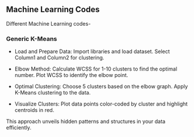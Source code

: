 ## Machine Learning Codes

Different Machine Learning codes-


### Generic K-Means
- Load and Prepare Data:
Import libraries and load dataset. Select Column1 and Column2 for clustering.

- Elbow Method:
Calculate WCSS for 1-10 clusters to find the optimal number. Plot WCSS to identify the elbow point.

-  Optimal Clustering:
Choose 5 clusters based on the elbow graph. Apply K-Means clustering to the data.

- Visualize Clusters:
Plot data points color-coded by cluster and highlight centroids in red.

This approach unveils hidden patterns and structures in your data efficiently.
